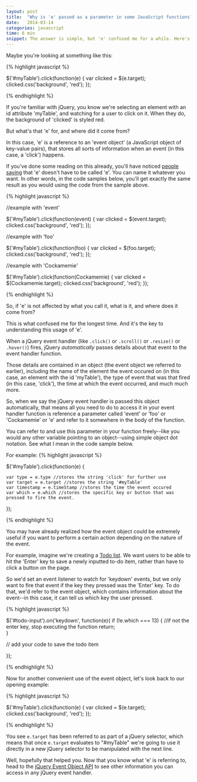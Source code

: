 ```yaml
---
layout: post
title:  "Why is 'e' passed as a parameter in some JavaScript functions?"
date:   2014-03-14
categories: javascript
time: 6 min
snippet: The answer is simple, but 'e' confused me for a while. Here's a practical explanation, along with a few code samples and resources for further reading.   
---
```


Maybe you're looking at something like this: 

{% highlight javascript %}

$('#myTable').click(function(e) {
    var clicked = $(e.target);
    clicked.css('background', 'red');
});

{% endhighlight %}

If you're familiar with jQuery, you know we're selecting an element with an id attribute 'myTable', and watching for a user to click on it. When they do, the background of 'clicked' is styled red.

But what's that 'e' for, and where did it come from?

In this case, 'e' is a reference to an 'event object' (a JavaScript object of key-value pairs), that stores all sorts of information when an event (in this case, a 'click') happens.

If you've done some reading on this already, you'll have noticed [people saying](http://stackoverflow.com/questions/3535996/jquery-javascript-functione-what-is-e-why-is-it-needed-what-does-it-ac) that 'e' doesn't have to be called 'e'. You can name it whatever you want. In other words, in the code samples below, you'll get exactly the same result as you would using the code from the sample above.

{% highlight javascript %}

//example with 'event'

$('#myTable').click(function(event) {
    var clicked = $(event.target);
    clicked.css('background', 'red');
});

//example with 'foo'

$('#myTable').click(function(foo) {
    var clicked = $(foo.target);
    clicked.css('background', 'red');
});


//example with 'Cockamemie'

$('#myTable').click(function(Cockamemie) {
    var clicked = $(Cockamemie.target);
    clicked.css('background', 'red');
});

{% endhighlight %}

So, if 'e' is not affected by what you call it, what is it, and where does it come from?

This is what confused me for the longest time. And it's the key to understanding this usage of 'e'. 

When a jQuery event handler (like `.click()` or `.scroll()` or `.resize()` or `.hover()`) fires, jQuery *automatically* passes details about that event to the event handler function. 

Those details are contained in an object (the event object we referred to earlier), including the name of the element the event occured on (in this case, an element with the id 'myTable'), the type of event that was that fired (in this case, 'click'), the time at which the event occurred, and much much more. 

So, when we say the jQuery event handler is passed this object automatically, that means all you need to do to access it in your event handler function is reference a parameter called 'event' or 'foo' or 'Cockamemie' or 'e' and refer to it somewhere in the body of the function. 

You can refer to and use this parameter in your function freely--like you would any other variable pointing to an object--using simple object dot notation. See what I mean in the code sample below. 

For example: 
{% highlight javascript %}

$('#myTable').click(function(e) {

	var type = e.type //stores the string 'click' for further use
	var target = e.target //stores the string '#myTable'
	var timestamp = e.timeStamp //stores the time the event occured
	var which = e.which //stores the specific key or button that was pressed to fire the event.


});

{% endhighlight %}

You may have already realized how the event object could be extremely useful if you want to perform a certain action depending on the nature of the event. 

For example, imagine we're creating a [Todo list](http://todomvc.com). We want users to be able to hit the 'Enter' key to save a newly inputted to-do item, rather than have to click a button on the page.

So we'd set an event listener to watch for 'keydown' events, but we only want to fire that event if the key they pressed was the 'Enter' key. To do that, we'd refer to the event object, which contains information about the event--in this case, it can tell us which key the user pressed. 

{% highlight javascript %}

$('#todo-input').on('keydown', function(e){
    if (!e.which === 13) {   //if not the enter key, stop executing the function
    return;                     
} 

// add your code to save the todo item 

});

{% endhighlight %}

Now for another convenient use of the event object, let's look back to our opening example:

{% highlight javascript %}

$('#myTable').click(function(e) {
    var clicked = $(e.target);
    clicked.css('background', 'red');
});

{% endhighlight %}

You see `e.target` has been referred to as part of a jQuery selector, which means that once `e.target` evaluates to "#myTable" we're going to use it directly in a new jQuery selector to be manipulated with the next line. 

Well, hopefully that helped you. Now that you know what 'e' is referring to, head to the [jQuery Event Object API](https://api.jquery.com/category/events/event-object/) to see other information you can access in any jQuery event handler. 

 